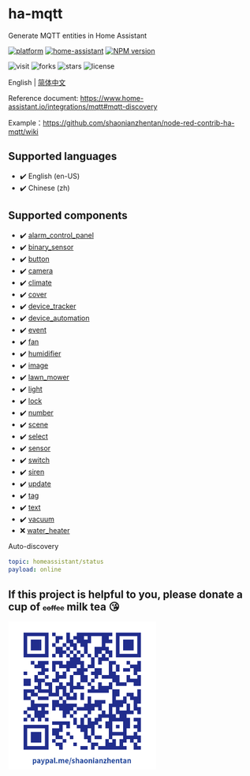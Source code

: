 # ha-mqtt
Generate MQTT entities in Home Assistant

[![platform](https://img.shields.io/badge/platform-Node--RED-red)](https://flows.nodered.org/node/node-red-contrib-ha-mqtt)
[![home-assistant](https://img.shields.io/badge/Home-Assistant-%23049cdb)](https://www.home-assistant.io/)
[![NPM version](https://img.shields.io/npm/v/node-red-contrib-ha-mqtt.svg?style=flat-square)](https://www.npmjs.com/package/node-red-contrib-ha-mqtt)

![visit](https://visitor-badge.laobi.icu/badge?page_id=shaonianzhentan.node-red-contrib-ha-mqtt&left_text=visit)
![forks](https://img.shields.io/github/forks/shaonianzhentan/node-red-contrib-ha-mqtt)
![stars](https://img.shields.io/github/stars/shaonianzhentan/node-red-contrib-ha-mqtt)
![license](https://img.shields.io/github/license/shaonianzhentan/node-red-contrib-ha-mqtt)

English | [简体中文](README.zh.md)

Reference document: https://www.home-assistant.io/integrations/mqtt#mqtt-discovery

Example：https://github.com/shaonianzhentan/node-red-contrib-ha-mqtt/wiki

## Supported languages
- ✔️ English (en-US)
- ✔️ Chinese (zh)
## Supported components
- ✔️  [alarm_control_panel](https://www.home-assistant.io/integrations/alarm_control_panel.mqtt/)
- ✔️  [binary_sensor](https://www.home-assistant.io/integrations/binary_sensor.mqtt/)
- ✔️  [button](https://www.home-assistant.io/integrations/button.mqtt/)
- ✔️  [camera](https://www.home-assistant.io/integrations/camera.mqtt/)
- ✔️  [climate](https://www.home-assistant.io/integrations/climate.mqtt/)
- ✔️  [cover](https://www.home-assistant.io/integrations/cover.mqtt/)
- ✔️  [device_tracker](https://www.home-assistant.io/integrations/device_tracker.mqtt/)
- ✔️  [device_automation](https://www.home-assistant.io/integrations/device_trigger.mqtt/)
- ✔️  [event](https://www.home-assistant.io/integrations/event.mqtt/)
- ✔️  [fan](https://www.home-assistant.io/integrations/fan.mqtt/)
- ✔️  [humidifier](https://www.home-assistant.io/integrations/humidifier.mqtt/)
- ✔️  [image](https://www.home-assistant.io/integrations/image.mqtt/)
- ✔️  [lawn_mower](https://www.home-assistant.io/integrations/lawn_mower.mqtt/)
- ✔️  [light](https://www.home-assistant.io/integrations/light.mqtt/)
- ✔️  [lock](https://www.home-assistant.io/integrations/lock.mqtt/)
- ✔️  [number](https://www.home-assistant.io/integrations/number.mqtt/)
- ✔️  [scene](https://www.home-assistant.io/integrations/scene.mqtt/)
- ✔️  [select](https://www.home-assistant.io/integrations/select.mqtt/)
- ✔️  [sensor](https://www.home-assistant.io/integrations/sensor.mqtt/)
- ✔️  [switch](https://www.home-assistant.io/integrations/switch.mqtt/)
- ✔️  [siren](https://www.home-assistant.io/integrations/siren.mqtt/)
- ✔️  [update](https://www.home-assistant.io/integrations/update.mqtt/)
- ✔️  [tag](https://www.home-assistant.io/integrations/tag.mqtt/)
- ✔️  [text](https://www.home-assistant.io/integrations/text.mqtt/)
- ✔️  [vacuum](https://www.home-assistant.io/integrations/vacuum.mqtt/)
- ❌  [water_heater](https://www.home-assistant.io/integrations/water_heater.mqtt/)

Auto-discovery
```yaml
topic: homeassistant/status
payload: online
```

## If this project is helpful to you, please donate a cup of <del style="font-size: 14px;">coffee</del> milk tea 😘

<a href="https://paypal.me/shaonianzhentan"><img src="https://raw.githubusercontent.com/shaonianzhentan/image/main/picture/paypal.me.png" height="300" alt="https://paypal.me/shaonianzhentan" title="https://paypal.me/shaonianzhentan"></a>